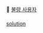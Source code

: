 👀 [불량 사용자](https://programmers.co.kr/learn/courses/30/lessons/64064)
####
[solution](https://github.com/wishJinit/Algorithm-Programmers/blob/master/kakao/KAKAO_WINTER_INTERNSHIP_2019_03.java)
####
